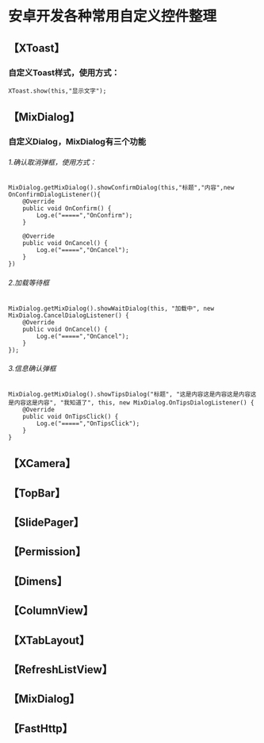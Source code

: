 # 安卓开发各种常用自定义控件整理

【XToast】
--
### 自定义Toast样式，使用方式：
```
XToast.show(this,"显示文字");
```
【MixDialog】
----
### 自定义Dialog，MixDialog有三个功能
###### 1.确认取消弹框，使用方式：
```
MixDialog.getMixDialog().showConfirmDialog(this,"标题","内容",new OnConfirmDialogListener(){
	@Override
    public void OnConfirm() {
        Log.e("=====","OnConfirm");
    }

    @Override
    public void OnCancel() {
        Log.e("=====","OnCancel");
    }
})
```
###### 2.加载等待框
```
MixDialog.getMixDialog().showWaitDialog(this, "加载中", new MixDialog.CancelDialogListener() {
    @Override
    public void OnCancel() {
		Log.e("=====","OnCancel");
    }
});
```

###### 3.信息确认弹框
```
MixDialog.getMixDialog().showTipsDialog("标题", "这是内容这是内容这是内容这是内容这是内容", "我知道了", this, new MixDialog.OnTipsDialogListener() {
    @Override
    public void OnTipsClick() {
        Log.e("=====","OnTipsClick");
    }
}
```


【XCamera】
-
【TopBar】
-
【SlidePager】
-
【Permission】
-
【Dimens】
-
【ColumnView】
-
【XTabLayout】
-
【RefreshListView】
-
【MixDialog】
-
【FastHttp】
-